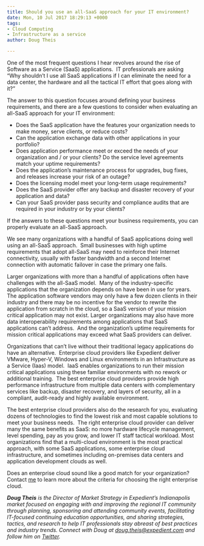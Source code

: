 ```yaml
---
title: Should you use an all-SaaS approach for your IT environment?
date: Mon, 10 Jul 2017 18:29:13 +0000
tags:
- Cloud Computing
- Infrastructure as a service
author: Doug Theis

---
```

One of the most frequent questions I hear revolves around the rise of Software as a Service (SaaS) applications.  IT professionals are asking “Why shouldn’t I use all SaaS applications if I can eliminate the need for a data center, the hardware and all the tactical IT effort that goes along with it?” 

The answer to this question focuses around defining your business requirements, and there are a few questions to consider when evaluating an all-SaaS approach for your IT environment:

* Does the SaaS application have the features your organization needs to make money, serve clients, or reduce costs?
* Can the application exchange data with other applications in your portfolio?
* Does application performance meet or exceed the needs of your organization and / or your clients? Do the service level agreements match your uptime requirements?
* Does the application’s maintenance process for upgrades, bug fixes, and releases increase your risk of an outage?
* Does the licensing model meet your long-term usage requirements?
* Does the SaaS provider offer any backup and disaster recovery of your application and data?
* Can your SaaS provider pass security and compliance audits that are required in your industry or by your clients?

If the answers to these questions meet your business requirements, you can properly evaluate an all-SaaS approach. 

We see many organizations with a handful of SaaS applications doing well using an all-SaaS approach.  Small businesses with high uptime requirements that adopt all-SaaS may need to reinforce their Internet connectivity, usually with faster bandwidth and a second Internet connection with automatic failover in case the primary one fails. 

Larger organizations with more than a handful of applications often have challenges with the all-SaaS model.  Many of the industry-specific applications that the organization depends on have been in use for years.  The application software vendors may only have a few dozen clients in their industry and there may be no incentive for the vendor to rewrite the application from scratch in the cloud, so a SaaS version of your mission critical application may not exist. Larger organizations may also have more data interoperability requirements among applications that SaaS applications can’t address.  And the organization’s uptime requirements for mission critical applications may exceed what SaaS providers can deliver. 

Organizations that can’t live without their traditional legacy applications do have an alternative.  Enterprise cloud providers like Expedient deliver VMware, Hyper-V, Windows and Linux environments in an Infrastructure as a Service (Iaas) model.  IaaS enables organizations to run their mission critical applications using these familiar environments with no rework or additional training.  The best enterprise cloud providers provide high performance infrastructure from multiple data centers with complementary services like backup, disaster recovery, and layers of security, all in a compliant, audit-ready and highly available environment.  

The best enterprise cloud providers also do the research for you, evaluating dozens of technologies to find the lowest risk and most capable solutions to meet your business needs.  The right enterprise cloud provider can deliver many the same benefits as SaaS: no more hardware lifecycle management, level spending, pay as you grow, and lower IT staff tactical workload. Most organizations find that a multi-cloud environment is the most practical approach, with some SaaS applications, some enterprise cloud infrastructure, and sometimes including on-premises data centers and application development clouds as well. 

Does an enterprise cloud sound like a good match for your organization?  Contact [me](mailto:doug.theis@expedient.com) to learn more about the criteria for choosing the right enterprise cloud.

**_Doug Theis_** _is the Director of Market Strategy in Expedient’s Indianapolis market focused on engaging with and improving the regional IT community through planning, sponsoring and attending community events, facilitating IT-focused continuing education opportunities, and sharing strategies, tactics, and research to help IT professionals stay abreast of best practices and industry trends. Connect with Doug at_ [_doug.theis@expedient.com_](mailto:doug.theis@expedient.com) _and follow him on_ [_Twitter_](https://twitter.com/dougtheis)_._